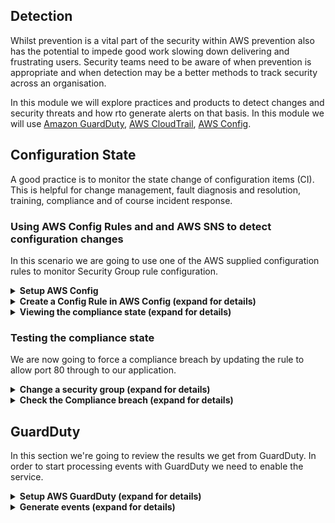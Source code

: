 ## Detection

Whilst prevention is a vital part of the security within AWS prevention also has the potential to impede good work slowing down delivering and frustrating users. Security teams need to be aware of when prevention is appropriate and when detection may be a better methods to track security across an organisation.

In this module we will explore practices and products to detect changes and security threats and how rto generate alerts on that basis. In this module we will use [Amazon GuardDuty](https://aws.amazon.com/guardduty/), [AWS CloudTrail](https://aws.amazon.com/cloudtrail/), [AWS Config](https://aws.amazon.com/config/).

## Configuration State

A good practice is to monitor the state change of configuration items (CI). This is helpful for change management, fault diagnosis and resolution, training, compliance and of course incident response.

### Using AWS Config Rules and and AWS SNS to detect configuration changes

In this scenario we are going to use one of the AWS supplied configuration rules to monitor Security Group rule configuration.

<details>
<summary><strong>Setup AWS Config</strong></summary><p>

1. In the AWS Console open the Config service, ensuring that you have selected a region where the items you wish to monitor are present

1. Press **Get started**
    ![get started](https://github.com/charliejllewellyn/aws-security-workshop/blob/master/images/detection/config-get-started.png)

1. The defaults are useful here but we shall add in monitoring of Identity and Access Management resources (IAM)

1. Under **Resource types to record** check the tick box beside **Include global resources (e.g. AWS IAM resource)**
    ![config settings](https://github.com/charliejllewellyn/aws-security-workshop/blob/master/images/detection/config-settings.png)

1. We shall let Config create the Amazon S3 bucket for us but we shall add in Amazon SNS notification of changes

1. Check the tick box beside **Stream configuration changes and notifications to an Amazon SNS topic.**

1. Let Config create the topic and choose a name which matches the naming policy for your organisation

    ![config topic](https://github.com/charliejllewellyn/aws-security-workshop/blob/master/images/detection/config-topic.png)

1. Let Config create a role for you. Choose a name which matches the naming policy for your organisation

    ![config role](https://github.com/charliejllewellyn/aws-security-workshop/blob/master/images/detection/config-role.png)

1. Press **Next**

1. We will not choose any default rules to apply yet, so press **Next**

1. On the **Review** screen check that you are satisfied and press **Confirm** if so. If not, press **Previous** to go back a screen and make changes to your satisfaction.
    ![config confirm](https://github.com/charliejllewellyn/aws-security-workshop/blob/master/images/detection/config-confirm.png)

1. After a short period of time, Config will be setup and you will be brought to the dashboard
    ![config dashboard](https://github.com/charliejllewellyn/aws-security-workshop/blob/master/images/detection/config-dash.png)

</p></details>

<details>
<summary><strong>Create a Config Rule in AWS Config (expand for details)</strong></summary><p>

1. In the AWS Console open the Config service, ensuring that you have selected a region where the items you wish to monitor are present

1. Select **Rules** from the left hand menu

1. Press the **Add rule** button ![add rule](https://github.com/charliejllewellyn/aws-security-workshop/blob/master/images/detection/add-rule.png)

1. Type **security group** in the search field and click the **restricted-common-ports** boxout which appears
    ![restrict ports](https://github.com/charliejllewellyn/aws-security-workshop/blob/master/images/detection/restricted-common-ports.png)

1. Update the **Name** to identify it as part of the workshop, **security-workshop-restricted-common-ports**
    ![name rule](https://github.com/charliejllewellyn/aws-security-workshop/blob/master/images/detection/rule-name.png)

1. We shall leave the Trigger section as it is in this case. For creating custom rules where a smaller sub-section of a particular resource should be monitored, or where a periodic check is desired then these [options should be revisited](https://docs.aws.amazon.com/config/latest/developerguide/evaluate-config_develop-rules.html).
AWS have [a repository of custom rules here](https://github.com/awslabs/aws-config-rules).

1. Under **Scope of changes**, select **Tags** and enter **ProjectName** as the **Tag Key** and **Securityworkshop** as the **Tag Value**. This will restrict the rule to only run against the resources we have created in the workshop.
    ![trigger config](https://github.com/charliejllewellyn/aws-security-workshop/blob/master/images/detection/rule-trigger-config.png)

1. Under **Rule parameters** we want to change **blockedPort3** from 3389 to **80**. The Rule parameters in this case are the TCP ports which should not be permitted. If these rules are added to a security group then the resource will be in breach of compliance.
    ![ports to avoid](https://github.com/charliejllewellyn/aws-security-workshop/blob/master/images/detection/rule-port-config.png)

1. Click **Save**.

</p></details>

<details>
<summary><strong>Viewing the compliance state (expand for details)</strong></summary><p>

You will now see the Rules section, with the rule you have just created added in and showing a Compliance state of **Evaluating...**.

Evaluation will take a couple of minutes and the UI will update to reflect the new state of **Compliant**. You can click the **Refresh** icon if you do not see the page update.

To see the state of the Security Groups which are being monitored for compliance, click the rule name. In our example here that is **security-workshop-restricted-common-ports**.

![Noncompliant rule](https://github.com/charliejllewellyn/aws-security-workshop/blob/master/images/detection/Config_compliant.png)

</p></details>

### Testing the compliance state

We are now going to force a compliance breach by updating the rule to allow port 80 through to our application.

<details>
<summary><strong>Change a security group (expand for details)</strong></summary><p>

1. In the AWS Console open the EC2 service and select **Security Groups** from the left hand menu

1. Place a check next to the **Group ID** for the **securityImmersionDay-loadBalancer**, for example
    ![sg list](https://github.com/charliejllewellyn/aws-security-workshop/blob/master/images/detection/Config_sg_amend.png)

1. Click **Inbound** in the ribbon below

1. Click **Edit** then click **Add Rule**

1. Click **Add rule** and select **HTTP** from the dropdown. 

1. Click **Save**

</details>
<details>
<summary><strong>Check the Compliance breach (expand for details)</strong></summary>

1. In the AWS Console open the Config Service

1. After a short period of time the Compliance state of the **security-workshop-restricted-common-ports** rule will change to **Noncompliant**
    ![sg rule list](https://github.com/charliejllewellyn/aws-security-workshop/blob/master/images/detection/Config_non-compliant.png)

1. Click on the **security-workshop-restricted-common-ports** rule name

1. In the **Resources Evaluated** section, click on the Security Group ID in the **Config Timeline** column for the now **Noncompliant** loadbalancer security group rule

1. Notice the timeline which shows the changes made to the Security Group
    ![sg timeline](https://github.com/charliejllewellyn/aws-security-workshop/blob/master/images/detection/Config_sg_timeline.png)

1. Click on the **Change** link below the most recent change and note that it reflects the change we made earlier
    ![sg change](https://github.com/charliejllewellyn/aws-security-workshop/blob/master/images/detection/Config_sg_change.png)

</details>
 
## GuardDuty

In this section we're going to review the results we get from GuardDuty. In order to start processing events with GuardDuty we need to enable the service.

<details>
<summary><strong>Setup AWS GuardDuty (expand for details)</strong></summary>

1. In the AWS Console open the Guard Duty Service

1. Select **Get Started** and then **Enable GuardDuty**.
    ![sg change](https://github.com/charliejllewellyn/aws-security-workshop/blob/master/images/detection/GuardDuty.png)

1. We are now going to create a fake Threat List for GuardDuty so we can force our hosts to generate events. To do this we need to change the permissions on the threat list we uploaded previously.

```
aws s3api put-object-acl --bucket YOUR_BUCKET_NAME --key securityThreatList.txt --acl public-read
```

1. In the GuardDuty console on the left menu select **Lists** 

1. Select **Add a threat list**, enter a name of **SecurityWorkshop**, enter the URL formated as follows

```
https://s3.amazonaws.com/YOUR_BUCKET_NAME/securityThreatList.txt
```

and select **Plaintext** for the **Format**, finally check **I agree** and click **Add List**
    ![sg change](https://github.com/charliejllewellyn/aws-security-workshop/blob/master/images/detection/GuardDuty_list_add.png)

1. Place a check in the **Activate** box to enable the list
    ![sg change](https://github.com/charliejllewellyn/aws-security-workshop/blob/master/images/detection/GuardDuty_list_activate.png)

</details>

<details>
<summary><strong>Generate events (expand for details)</strong></summary>

1. We are now going logon to one of the application instances to generate some alerts. To do this we need the public address of one of the instances. From the AWS console open the EC2 dashboard. In the left hand menu select **Instances**

2. In the search enter **ProjectName** and select the tag in the value select **securityImmersionDay**. 

3. Check one of the hosts and from the bottom window copy the **Public DNS (IPv4)**

4. Open an SSH terminal and run

</details>

